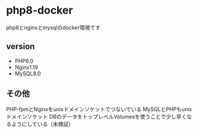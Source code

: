 # php8-docker
php8とnginxとmysqlのdocker環境です

## version
- PHP8.0
- Nginx1.19
- MySQL8.0

## その他
PHP-fpmとNginxをunixドメインソケットでつないでいる
MySQLとPHPもunixドメインソケット
DBのデータをトップレベルVolumesを使うことで少し早くなるようにしている（未検証）
